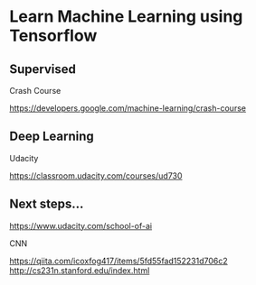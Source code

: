 # Learn Machine Learning using Tensorflow

## Supervised

Crash Course

https://developers.google.com/machine-learning/crash-course

## Deep Learning

Udacity

https://classroom.udacity.com/courses/ud730

## Next steps...

https://www.udacity.com/school-of-ai

CNN

https://qiita.com/icoxfog417/items/5fd55fad152231d706c2
http://cs231n.stanford.edu/index.html